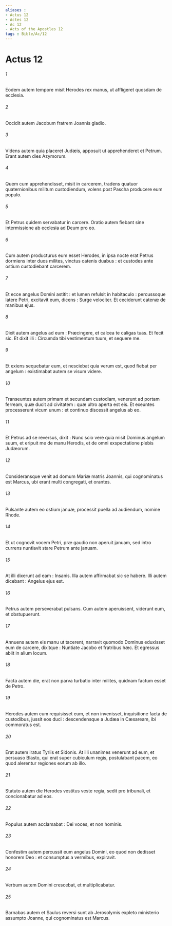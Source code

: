 ```yaml
---
aliases : 
- Actus 12
- Actes 12
- Ac 12
- Acts of the Apostles 12
tags : Bible/Ac/12
---
```


# Actus 12

###### 1
Eodem autem tempore misit Herodes rex manus, ut affligeret quosdam de ecclesia.
###### 2
Occidit autem Jacobum fratrem Joannis gladio.
###### 3
Videns autem quia placeret Judæis, apposuit ut apprehenderet et Petrum. Erant autem dies Azymorum.
###### 4
Quem cum apprehendisset, misit in carcerem, tradens quatuor quaternionibus militum custodiendum, volens post Pascha producere eum populo.
###### 5
Et Petrus quidem servabatur in carcere. Oratio autem fiebant sine intermissione ab ecclesia ad Deum pro eo.
###### 6
Cum autem producturus eum esset Herodes, in ipsa nocte erat Petrus dormiens inter duos milites, vinctus catenis duabus : et custodes ante ostium custodiebant carcerem.
###### 7
Et ecce angelus Domini astitit : et lumen refulsit in habitaculo : percussoque latere Petri, excitavit eum, dicens : Surge velociter. Et ceciderunt catenæ de manibus ejus.
###### 8
Dixit autem angelus ad eum : Præcingere, et calcea te caligas tuas. Et fecit sic. Et dixit illi : Circumda tibi vestimentum tuum, et sequere me.
###### 9
Et exiens sequebatur eum, et nesciebat quia verum est, quod fiebat per angelum : existimabat autem se visum videre.
###### 10
Transeuntes autem primam et secundam custodiam, venerunt ad portam ferream, quæ ducit ad civitatem : quæ ultro aperta est eis. Et exeuntes processerunt vicum unum : et continuo discessit angelus ab eo.
###### 11
Et Petrus ad se reversus, dixit : Nunc scio vere quia misit Dominus angelum suum, et eripuit me de manu Herodis, et de omni exspectatione plebis Judæorum.
###### 12
Consideransque venit ad domum Mariæ matris Joannis, qui cognominatus est Marcus, ubi erant multi congregati, et orantes.
###### 13
Pulsante autem eo ostium januæ, processit puella ad audiendum, nomine Rhode.
###### 14
Et ut cognovit vocem Petri, præ gaudio non aperuit januam, sed intro currens nuntiavit stare Petrum ante januam.
###### 15
At illi dixerunt ad eam : Insanis. Illa autem affirmabat sic se habere. Illi autem dicebant : Angelus ejus est.
###### 16
Petrus autem perseverabat pulsans. Cum autem aperuissent, viderunt eum, et obstupuerunt.
###### 17
Annuens autem eis manu ut tacerent, narravit quomodo Dominus eduxisset eum de carcere, dixitque : Nuntiate Jacobo et fratribus hæc. Et egressus abiit in alium locum.
###### 18
Facta autem die, erat non parva turbatio inter milites, quidnam factum esset de Petro.
###### 19
Herodes autem cum requisisset eum, et non invenisset, inquisitione facta de custodibus, jussit eos duci : descendensque a Judæa in Cæsaream, ibi commoratus est.
###### 20
Erat autem iratus Tyriis et Sidonis. At illi unanimes venerunt ad eum, et persuaso Blasto, qui erat super cubiculum regis, postulabant pacem, eo quod alerentur regiones eorum ab illo.
###### 21
Statuto autem die Herodes vestitus veste regia, sedit pro tribunali, et concionabatur ad eos.
###### 22
Populus autem acclamabat : Dei voces, et non hominis.
###### 23
Confestim autem percussit eum angelus Domini, eo quod non dedisset honorem Deo : et consumptus a vermibus, expiravit.
###### 24
Verbum autem Domini crescebat, et multiplicabatur.
###### 25
Barnabas autem et Saulus reversi sunt ab Jerosolymis expleto ministerio assumpto Joanne, qui cognominatus est Marcus.
